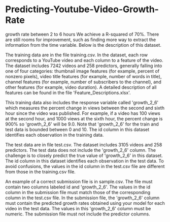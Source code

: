 # Predicting-Youtube-Video-Growth-Rate
growth rate between 2 to 6 hours
We achieve a R-squared of 70%. There are still rooms for improvement, such as finding more way to extract the information from the time variable.
Below is the description of this dataset.

The training data are in the file training.csv. In the dataset, each row corresponds to a YouTube video and each column to a feature of the video. The dataset includes 7242 videos and 258 predictors, generally falling into one of four categories: thumbnail image features (for example, percent of nonzero pixels), video title features (for example, number of words in title), channel features (for example, number of subscribers to the channel), and other features (for example, video duration). A detailed description of all features can be found in the file 'Feature_Descriptions.xlsx'.

This training data also includes the response variable called 'growth_2_6' which measures the percent change in views between the second and sixth hour since the video was published. For example, if a video has 100 views at the second hour, and 1000 views at the sixth hour, the percent change is 900% so 'growth_2_6' will be 9.0. Note that 'growth_2_6' for the train and test data is bounded between 0 and 10. The id column in this dataset identifies each observation in the training data.

The test data are in file test.csv. The dataset includes 3105 videos and 258 predictors. The test data does not include the 'growth_2_6' column. The challenge is to closely predict the true value of 'growth_2_6' in this dataset. The id column in this dataset identifies each observation in the test data. To avoid confusions, the values in the id column in the test.csv file are different from those in the training.csv file.

An example of a correct submission file is in sample.csv. The file must contain two columns labeled id and 'growth_2_6'. The values in the id column in the submission file must match those of the corresponding column in the test.csv file. In the submission file, the 'growth_2_6' column must contain the predicted growth rates obtained using your model for each video in the test data. The values in this 'growth_2_6' column must be numeric. The submission file must not include the predictor columns.
